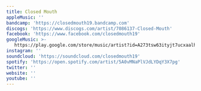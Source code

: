 ```yaml
---
title: Closed Mouth
appleMusic: ''
bandcamp: 'https://closedmouth19.bandcamp.com'
discogs: 'https://www.discogs.com/artist/7086137-Closed-Mouth'
facebook: 'https://www.facebook.com/closedmouth19'
googleMusic: >-
   https://play.google.com/store/music/artist?id=A273tsw63ityjt7ucxaalh7qzdq
instagram: ''
soundcloud: 'https://soundcloud.com/closedmouth19'
spotify: 'https://open.spotify.com/artist/5A0vMNaPlVJdLYDqY3X7pg'
twitter: ''
website: ''
youtube: ''
---
```

